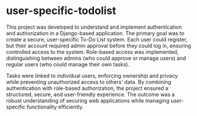 # user-specific-todolist
This project was developed to understand and implement authentication and authorization in a Django-based application. The primary goal was to create a secure, user-specific To-Do List system. Each user could register, but their account required admin approval before they could log in, ensuring controlled access to the system. Role-based access was implemented, distinguishing between admins (who could approve or manage users) and regular users (who could manage their own tasks).

Tasks were linked to individual users, enforcing ownership and privacy while preventing unauthorized access to others' data. By combining authentication with role-based authorization, the project ensured a structured, secure, and user-friendly experience. The outcome was a robust understanding of securing web applications while managing user-specific functionality efficiently.
